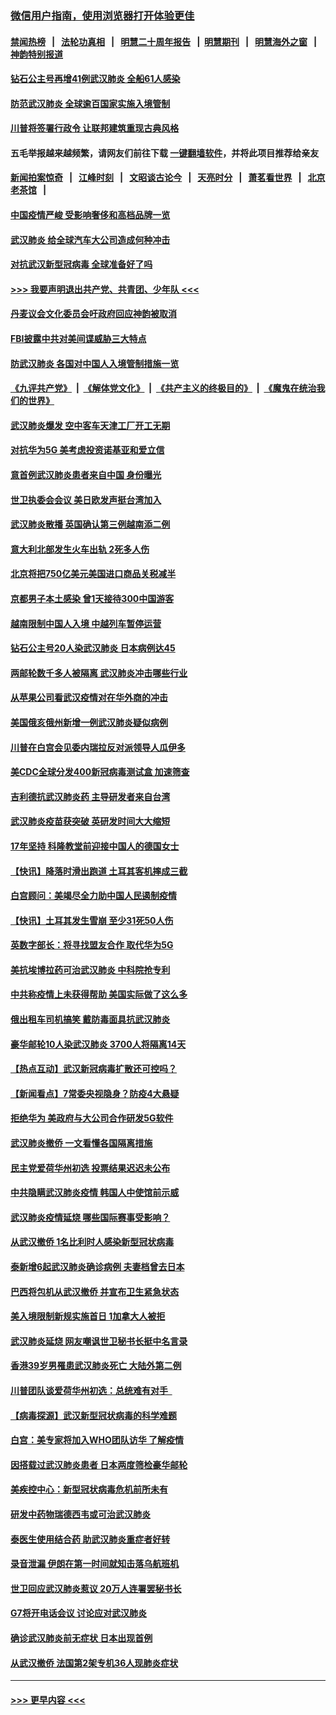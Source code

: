 ### [微信用户指南，使用浏览器打开体验更佳](https://github.com/gfw-breaker/banned-news1/blob/master/indexes/wechat-guide.md?t=0)
#### [禁闻热榜](热点新闻.md?t=0)  &nbsp;&nbsp;|&nbsp;&nbsp; [法轮功真相](https://github.com/gfw-breaker/truth/blob/master/README.md?t=0) &nbsp;&nbsp;|&nbsp;&nbsp; [明慧二十周年报告](https://github.com/gfw-breaker/mh-reports/blob/master/README.md?t=0) &nbsp;&nbsp;|&nbsp;&nbsp;[明慧期刊](https://github.com/gfw-breaker/mh-qikan) &nbsp;&nbsp;|&nbsp;&nbsp; [明慧海外之窗](https://github.com/gfw-breaker/mh-news/blob/master/README.md?t=0) &nbsp;&nbsp;|&nbsp;&nbsp; [神韵特别报道](https://github.com/gfw-breaker/mh-news/blob/master/shenyun.md?t=0)
#### [钻石公主号再增41例武汉肺炎 全船61人感染](../pages/nsc418/n11850401.md?t=02071533) 
#### [防范武汉肺炎 全球逾百国家实施入境管制](../pages/nsc418/n11850557.md?t=02071533) 
#### [川普将签署行政令 让联邦建筑重现古典风格](../pages/nsc418/n11850654.md?t=02071533) 
#### 五毛举报越来越频繁，请网友们前往下载 [一键翻墙软件](https://github.com/gfw-breaker/ssr-accounts)，并将此项目推荐给亲友
#### [新闻拍案惊奇](https://github.com/gfw-breaker/banned-news1/blob/master/pages/link4.md) &nbsp;&nbsp;|&nbsp;&nbsp; [江峰时刻](https://github.com/gfw-breaker/banned-news1/blob/master/pages/link4.md) &nbsp;&nbsp;|&nbsp;&nbsp; [文昭谈古论今](https://github.com/gfw-breaker/banned-news1/blob/master/pages/link4.md) &nbsp;&nbsp;|&nbsp;&nbsp; [天亮时分](https://github.com/gfw-breaker/banned-news1/blob/master/pages/link4.md) &nbsp;&nbsp;|&nbsp;&nbsp; [萧茗看世界](https://github.com/gfw-breaker/banned-news1/blob/master/pages/link4.md) &nbsp;&nbsp;|&nbsp;&nbsp; [北京老茶馆](https://github.com/gfw-breaker/banned-news1/blob/master/pages/link4.md) &nbsp;&nbsp;|&nbsp;&nbsp; 
#### [中国疫情严峻 受影响奢侈和高档品牌一览](../pages/nsc418/n11850319.md?t=02071533) 
#### [武汉肺炎 给全球汽车大公司造成何种冲击](../pages/nsc418/n11850056.md?t=02071533) 
#### [对抗武汉新型冠病毒 全球准备好了吗](../pages/nsc418/n11850142.md?t=02071533) 
#### [>>> 我要声明退出共产党、共青团、少年队 <<<](https://github.com/begood0513/goodnews/blob/master/quit/letter.md) 
#### [丹麦议会文化委员会吁政府回应神韵被取消](../pages/nsc418/n11849312.md?t=02071533) 
#### [FBI披露中共对美间谍威胁三大特点](../pages/nsc418/n11849700.md?t=02071533) 
#### [防武汉肺炎 各国对中国人入境管制措施一览](../pages/nsc418/n11838726.md?t=02071533) 
#### [《九评共产党》](https://github.com/begood0513/9ping.md/blob/master/README.md) &nbsp;|&nbsp; [《解体党文化》](../../../../jtdwh.md/blob/master/README.md)  &nbsp;|&nbsp; [《共产主义的终极目的》](../../../../gczydzjmd.md/blob/master/README.md) &nbsp;|&nbsp; [《魔鬼在统治我们的世界》](../../../../mgztzwmdsj.md/blob/master/README.md) 
#### [武汉肺炎爆发 空中客车天津工厂开工无期](../pages/nsc418/n11849634.md?t=02071533) 
#### [对抗华为5G 美考虑投资诺基亚和爱立信](../pages/nsc418/n11849510.md?t=02071533) 
#### [意首例武汉肺炎患者来自中国 身份曝光](../pages/nsc418/n11849454.md?t=02071533) 
#### [世卫执委会会议 美日欧发声挺台湾加入](../pages/nsc418/n11849433.md?t=02071533) 
#### [武汉肺炎散播 英国确认第三例越南添二例](../pages/nsc418/n11849439.md?t=02071533) 
#### [意大利北部发生火车出轨 2死多人伤](../pages/nsc418/n11848999.md?t=02071533) 
#### [北京将把750亿美元美国进口商品关税减半](../pages/nsc418/n11848896.md?t=02071533) 
#### [京都男子本土感染 曾1天接待300中国游客](../pages/nsc418/n11848641.md?t=02071533) 
#### [越南限制中国人入境 中越列车暂停运营](../pages/nsc418/n11847844.md?t=02071533) 
#### [钻石公主号20人染武汉肺炎 日本病例达45](../pages/nsc418/n11847823.md?t=02071533) 
#### [两邮轮数千多人被隔离 武汉肺炎冲击哪些行业](../pages/nsc418/n11847456.md?t=02071533) 
#### [从苹果公司看武汉疫情对在华外商的冲击](../pages/nsc418/n11847586.md?t=02071533) 
#### [美国俄亥俄州新增一例武汉肺炎疑似病例](../pages/nsc418/n11847714.md?t=02071533) 
#### [川普在白宫会见委内瑞拉反对派领导人瓜伊多](../pages/nsc418/n11847391.md?t=02071533) 
#### [美CDC全球分发400新冠病毒测试盒 加速筛查](../pages/nsc418/n11847260.md?t=02071533) 
#### [吉利德抗武汉肺炎药 主导研发者来自台湾](../pages/nsc418/n11847064.md?t=02071533) 
#### [武汉肺炎疫苗获突破 英研发时间大大缩短](../pages/nsc418/n11846915.md?t=02071533) 
#### [17年坚持 科隆教堂前迎接中国人的德国女士](../pages/nsc418/n11846781.md?t=02071533) 
#### [【快讯】降落时滑出跑道 土耳其客机摔成三截](../pages/nsc418/n11847021.md?t=02071533) 
#### [白宫顾问：美竭尽全力助中国人民遏制疫情](../pages/nsc418/n11846756.md?t=02071533) 
#### [【快讯】土耳其发生雪崩 至少31死50人伤](../pages/nsc418/n11846680.md?t=02071533) 
#### [英数字部长：将寻找盟友合作 取代华为5G](../pages/nsc418/n11846485.md?t=02071533) 
#### [美抗埃博拉药可治武汉肺炎 中科院抢专利](../pages/nsc418/n11846409.md?t=02071533) 
#### [中共称疫情上未获得帮助 美国实际做了这么多](../pages/nsc418/n11846008.md?t=02071533) 
#### [俄出租车司机搞笑 戴防毒面具抗武汉肺炎](../pages/nsc418/n11845703.md?t=02071533) 
#### [豪华邮轮10人染武汉肺炎 3700人将隔离14天](../pages/nsc418/n11845543.md?t=02071533) 
#### [【热点互动】武汉新冠病毒扩散还可控吗？](../pages/nsc418/n11844750.md?t=02071533) 
#### [【新闻看点】7常委央视隐身？防疫4大悬疑](../pages/nsc418/n11844611.md?t=02071533) 
#### [拒绝华为 美政府与大公司合作研发5G软件](../pages/nsc418/n11844625.md?t=02071533) 
#### [武汉肺炎撤侨 一文看懂各国隔离措施](../pages/nsc418/n11844216.md?t=02071533) 
#### [民主党爱荷华州初选 投票结果迟迟未公布](../pages/nsc418/n11844207.md?t=02071533) 
#### [中共隐瞒武汉肺炎疫情 韩国人中使馆前示威](../pages/nsc418/n11844084.md?t=02071533) 
#### [武汉肺炎疫情延烧 哪些国际赛事受影响？](../pages/nsc418/n11843958.md?t=02071533) 
#### [从武汉撤侨 1名比利时人感染新型冠状病毒](../pages/nsc418/n11843977.md?t=02071533) 
#### [泰新增6起武汉肺炎确诊病例 夫妻档曾去日本](../pages/nsc418/n11843900.md?t=02071533) 
#### [巴西将包机从武汉撤侨 并宣布卫生紧急状态](../pages/nsc418/n11843418.md?t=02071533) 
#### [美入境限制新规实施首日 1加拿大人被拒](../pages/nsc418/n11843058.md?t=02071533) 
#### [武汉肺炎延烧 网友嘲讽世卫秘书长挺中名言录](../pages/nsc418/n11843056.md?t=02071533) 
#### [香港39岁男罹患武汉肺炎死亡 大陆外第二例](../pages/nsc418/n11843026.md?t=02071533) 
#### [川普团队谈爱荷华州初选：总统难有对手  ](../pages/nsc418/n11842867.md?t=02071533) 
#### [【病毒探源】武汉新型冠状病毒的科学难题](../pages/nsc418/n11842176.md?t=02071533) 
#### [白宫：美专家将加入WHO团队访华 了解疫情](../pages/nsc418/n11842198.md?t=02071533) 
#### [因搭载过武汉肺炎患者 日本两度筛检豪华邮轮](../pages/nsc418/n11842447.md?t=02071533) 
#### [美疾控中心：新型冠状病毒危机前所未有](../pages/nsc418/n11842406.md?t=02071533) 
#### [研发中药物瑞德西韦或可治武汉肺炎](../pages/nsc418/n11842100.md?t=02071533) 
#### [泰医生使用结合药 助武汉肺炎重症者好转](../pages/nsc418/n11842096.md?t=02071533) 
#### [录音泄漏 伊朗在第一时间就知击落乌航班机](../pages/nsc418/n11842002.md?t=02071533) 
#### [世卫回应武汉肺炎惹议 20万人连署罢秘书长](../pages/nsc418/n11841664.md?t=02071533) 
#### [G7将开电话会议 讨论应对武汉肺炎](../pages/nsc418/n11841658.md?t=02071533) 
#### [确诊武汉肺炎前无症状 日本出现首例](../pages/nsc418/n11841567.md?t=02071533) 
#### [从武汉撤侨 法国第2架专机36人现肺炎症状](../pages/nsc418/n11841382.md?t=02071533) 

----
#### [ >>> 更早内容 <<< ](../indexes/nsc418-earlier.md)
